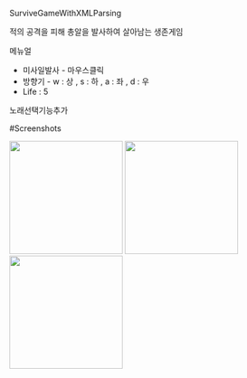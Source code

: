 SurviveGameWithXMLParsing

적의 공격을 피해 총알을 발사하여 살아남는 생존게임 

메뉴얼
- 미사일발사 - 마우스클릭
- 방향기 - w : 상 , s : 하 , a : 좌 , d : 우 
- Life : 5

노래선택기능추가

#Screenshots

<div>
<img width="200" src="https://user-images.githubusercontent.com/44339530/71456067-0bf2bd00-27db-11ea-811e-78ccbd9d24c6.PNG">
<img width="200" src="https://user-images.githubusercontent.com/44339530/71456184-99361180-27db-11ea-8ab8-f214b068dd22.PNG">
<img width="200" src="https://user-images.githubusercontent.com/44339530/71456228-d6020880-27db-11ea-9f13-f56117d01156.PNG">
</div>
